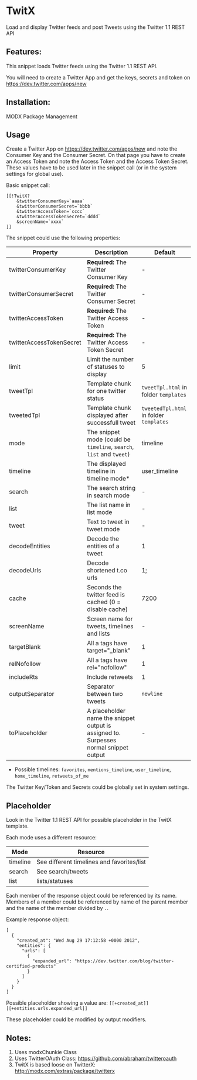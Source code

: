 TwitX
================================================================================

Load and display Twitter feeds and post Tweets using the Twitter 1.1 REST API

Features:
--------------------------------------------------------------------------------
This snippet loads Twitter feeds using the Twitter 1.1 REST API.

You will need to create a Twitter App and get the keys, secrets and token on
https://dev.twitter.com/apps/new

Installation:
--------------------------------------------------------------------------------
MODX Package Management

Usage
--------------------------------------------------------------------------------
Create a Twitter App on https://dev.twitter.com/apps/new and note the Consumer
Key and the Consumer Secret. On that page you have to create an Access Token
and note the Access Token and the Access Token Secret. These values have to be
used later in the snippet call (or in the system settings for global use).

Basic snippet call:

```
[[!TwitX?
    &twitterConsumerKey=`aaaa`
    &twitterConsumerSecret=`bbbb`
    &twitterAccessToken=`cccc`
    &twitterAccessTokenSecret=`dddd`
    &screenName=`xxxx`
]]
```
The snippet could use the following properties:

Property | Description | Default
-------- | ----------- | -------
twitterConsumerKey | **Required:** The Twitter Consumer Key | -
twitterConsumerSecret | **Required:** The Twitter Consumer Secret | -
twitterAccessToken | **Required:** The Twitter Access Token | -
twitterAccessTokenSecret | **Required:** The Twitter Access Token Secret | -
limit | Limit the number of statuses to display | 5
tweetTpl | Template chunk for one twitter status | `tweetTpl.html` in folder `templates`
tweetedTpl | Template chunk displayed after successfull tweet | `tweetedTpl.html` in folder `templates`
mode | The snippet mode (could be `timeline`, `search`, `list` and `tweet`) | timeline
timeline | The displayed timeline in timeline mode* | user_timeline
search | The search string in search mode | -
list | The list name in list mode | -
tweet | Text to tweet in tweet mode | -
decodeEntities | Decode the entities of a tweet | 1
decodeUrls | Decode shortened t.co urls | 1;
cache | Seconds the twitter feed is cached (0 = disable cache) | 7200
screenName | Screen name for tweets, timelines and lists | -
targetBlank | All a tags have target="_blank" | 1
relNofollow | All a tags have rel="nofollow" | 1
includeRts | Include retweets | 1
outputSeparator | Separator between two tweets | `newline`
toPlaceholder | A placeholder name the snippet output is assigned to. Surpesses normal snippet output | -

* Possible timelines: `favorites`, `mentions_timeline`, `user_timeline`, `home_timeline`, `retweets_of_me`

The Twitter Key/Token and Secrets could be globally set in system settings.

Placeholder
--------------------------------------------------------------------------------
Look in the Twitter 1.1 REST API for possible placeholder in the TwitX template.

Each mode uses a different resource:

Mode | Resource
-----|---------
timeline | See different timelines and favorites/list
search | See search/tweets
list  | lists/statuses

Each member of the response object could be referenced by its name. Members of
a member could be referenced by name of the parent member and the name of the
member divided by `.`.

Example response object:

```
[
  {
    "created_at": "Wed Aug 29 17:12:58 +0000 2012",
    "entities": {
      "urls": [
        {
          "expanded_url": "https://dev.twitter.com/blog/twitter-certified-products"
        }
      ]
    }
  }
]
```

Possible placeholder showing a value are: `[[+created_at]]`
`[[+entities.urls.expanded_url]]`

These placeholder could be modified by output modifiers.

Notes:
--------------------------------------------------------------------------------
1. Uses modxChunkie Class
2. Uses TwitterOAuth Class: https://github.com/abraham/twitteroauth
3. TwitX is based loose on TwitterX: http://modx.com/extras/package/twitterx
